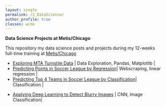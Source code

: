 ```yaml
---
layout: single
permalink: /2_DataScience/
author_profile: true
classes: wide
---
```


**Data Science Projects at Metis/Chicago**

This repository my data science posts and projects during my 12-weeks full-time training at [Metis/Chicago](https://www.thisismetis.com/)


- [Exploring MTA Turnstile Data](https://tangming2008.github.io//portfolio/portfolio-1/) | Data Exploration, Pandas, Matplotlib |
- [Predicting Points in Soccer League by Regression](https://tangming2008.github.io//portfolio/portfolio-2/)| Webscraping, linear regression |
- [Predicting Top 4 Teams in Soccer League by Classification](https://tangming2008.github.io//portfolio/portfolio-3/)| Classification |
<!-- - [Recommending Hotels based on Custom Reviews](https://tangming2008.github.io//portfolio/portfolio-1/) |  Clustering, NLP  | -->
- [Applying Deep Learning to Detect Blurry Images](https://tangming2008.github.io//portfolio/portfolio-5/) | CNN, Image Classification|
